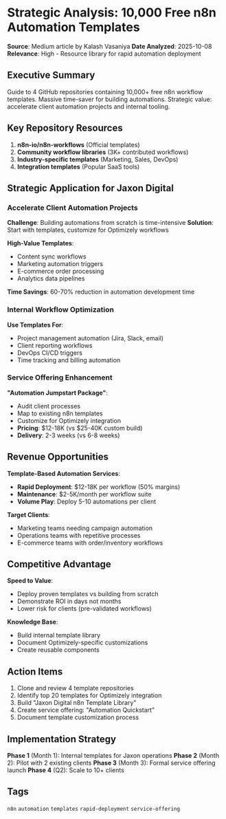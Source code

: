 # Strategic Analysis: 10,000 Free n8n Automation Templates

**Source**: Medium article by Kalash Vasaniya
**Date Analyzed**: 2025-10-08
**Relevance**: High - Resource library for rapid automation deployment

## Executive Summary

Guide to 4 GitHub repositories containing 10,000+ free n8n workflow templates. Massive time-saver for building automations. Strategic value: accelerate client automation projects and internal tooling.

## Key Repository Resources

1. **n8n-io/n8n-workflows** (Official templates)
2. **Community workflow libraries** (3K+ contributed workflows)
3. **Industry-specific templates** (Marketing, Sales, DevOps)
4. **Integration templates** (Popular SaaS tools)

## Strategic Application for Jaxon Digital

### Accelerate Client Automation Projects

**Challenge**: Building automations from scratch is time-intensive
**Solution**: Start with templates, customize for Optimizely workflows

**High-Value Templates**:
- Content sync workflows
- Marketing automation triggers
- E-commerce order processing
- Analytics data pipelines

**Time Savings**: 60-70% reduction in automation development time

### Internal Workflow Optimization

**Use Templates For**:
- Project management automation (Jira, Slack, email)
- Client reporting workflows
- DevOps CI/CD triggers
- Time tracking and billing automation

### Service Offering Enhancement

**"Automation Jumpstart Package"**:
- Audit client processes
- Map to existing n8n templates
- Customize for Optimizely integration
- **Pricing**: $12-18K (vs $25-40K custom build)
- **Delivery**: 2-3 weeks (vs 6-8 weeks)

## Revenue Opportunities

**Template-Based Automation Services**:
- **Rapid Deployment**: $12-18K per workflow (50% margins)
- **Maintenance**: $2-5K/month per workflow suite
- **Volume Play**: Deploy 5-10 automations per client

**Target Clients**:
- Marketing teams needing campaign automation
- Operations teams with repetitive processes
- E-commerce teams with order/inventory workflows

## Competitive Advantage

**Speed to Value**:
- Deploy proven templates vs building from scratch
- Demonstrate ROI in days not months
- Lower risk for clients (pre-validated workflows)

**Knowledge Base**:
- Build internal template library
- Document Optimizely-specific customizations
- Create reusable components

## Action Items

1. Clone and review 4 template repositories
2. Identify top 20 templates for Optimizely integration
3. Build "Jaxon Digital n8n Template Library"
4. Create service offering: "Automation Quickstart"
5. Document template customization process

## Implementation Strategy

**Phase 1** (Month 1): Internal templates for Jaxon operations
**Phase 2** (Month 2): Pilot with 2 existing clients
**Phase 3** (Month 3): Formal service offering launch
**Phase 4** (Q2): Scale to 10+ clients

## Tags
`n8n` `automation` `templates` `rapid-deployment` `service-offering`
